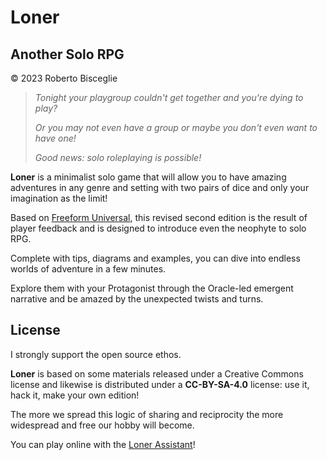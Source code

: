 # Loner
## Another Solo RPG

© 2023 Roberto Bisceglie

> *Tonight your playgroup couldn't get together and you're dying to play?*
> 
> *Or you may not even have a group or maybe you don't even want to have one!*
> 
> *Good news: solo roleplaying is possible!*

**Loner** is a minimalist solo game that will allow you to have amazing adventures in any genre and setting with two pairs of dice and only your imagination as the limit!

Based on [Freeform Universal](https://www.perilplanet.com/freeform-universal/), this revised second edition is the result of player feedback and is designed to introduce even the neophyte to solo RPG.

Complete with tips, diagrams and examples, you can dive into endless worlds of adventure in a few minutes.

Explore them with your Protagonist through the Oracle-led emergent narrative and be amazed by the unexpected twists and turns.

## License

I strongly support the open source ethos.

**Loner** is based on some materials released under a Creative Commons license and likewise is distributed under a **CC-BY-SA-4.0** license: use it, hack it, make your own edition! 

The more we spread this logic of sharing and reciprocity the more widespread and free our hobby will become.

You can play online with the [Loner Assistant](https://loner.zotiquestgames.com/loner-assistant)!

